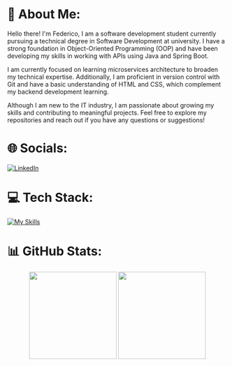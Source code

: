 # 💫 About Me:
Hello there! I'm Federico, I am a software development student currently pursuing a technical degree in Software Development at university. I have a strong foundation in Object-Oriented Programming (OOP) and have been developing my skills in working with APIs using Java and Spring Boot.

I am currently focused on learning microservices architecture to broaden my technical expertise. Additionally, I am proficient in version control with Git and have a basic understanding of HTML and CSS, which complement my backend development learning.

Although I am new to the IT industry, I am passionate about growing my skills and contributing to meaningful projects. Feel free to explore my repositories and reach out if you have any questions or suggestions!
<br>

# 🌐 Socials:
[![LinkedIn](https://img.shields.io/badge/LinkedIn-%230077B5.svg?logo=linkedin&logoColor=white&style=for-the-badge)](https://www.linkedin.com/in/federicodavidsala/)
<br>

# 💻 Tech Stack:
[![My Skills](https://skillicons.dev/icons?i=java,spring,maven,idea,vscode,js,ts,html,css,mysql,postgres,c,cpp,git,postman,windows)](https://skillicons.dev)
<br>

# 📊 GitHub Stats:
<div align=center>
  <img height=200  src="https://github-readme-stats.vercel.app/api/top-langs/?username=fededavs&theme=tokyonight&hide_border=true&include_all_commits=false&count_private=false&layout=compact"/>
  <img height=200  src="https://github-readme-stats.vercel.app/api?username=fededavs&theme=tokyonight&hide_border=true&include_all_commits=false&count_private=false"/>
</div>
<br>
